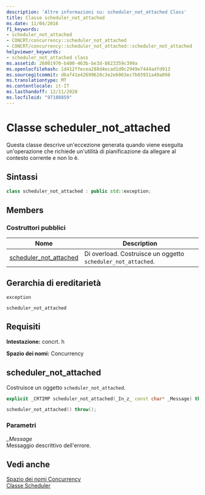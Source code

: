 ```yaml
---
description: 'Altre informazioni su: scheduler_not_attached Class'
title: Classe scheduler_not_attached
ms.date: 11/04/2016
f1_keywords:
- scheduler_not_attached
- CONCRT/concurrency::scheduler_not_attached
- CONCRT/concurrency::scheduler_not_attached::scheduler_not_attached
helpviewer_keywords:
- scheduler_not_attached class
ms.assetid: 26001970-b400-463b-be3d-8623359c399a
ms.openlocfilehash: 1d412ffecea288d4ecad1d0c2949e7444adfd913
ms.sourcegitcommit: d6af41e42699628c3e2e6063ec7b03931a49a098
ms.translationtype: MT
ms.contentlocale: it-IT
ms.lasthandoff: 12/11/2020
ms.locfileid: "97188859"
---
```

# <a name="scheduler_not_attached-class"></a>Classe scheduler_not_attached

Questa classe descrive un'eccezione generata quando viene eseguita un'operazione che richiede un'utilità di pianificazione da allegare al contesto corrente e non lo è.

## <a name="syntax"></a>Sintassi

```cpp
class scheduler_not_attached : public std::exception;
```

## <a name="members"></a>Members

### <a name="public-constructors"></a>Costruttori pubblici

|Nome|Description|
|----------|-----------------|
|[scheduler_not_attached](#ctor)|Di overload. Costruisce un oggetto `scheduler_not_attached`.|

## <a name="inheritance-hierarchy"></a>Gerarchia di ereditarietà

`exception`

`scheduler_not_attached`

## <a name="requirements"></a>Requisiti

**Intestazione:** concrt. h

**Spazio dei nomi:** Concurrency

## <a name="scheduler_not_attached"></a><a name="ctor"></a> scheduler_not_attached

Costruisce un oggetto `scheduler_not_attached`.

```cpp
explicit _CRTIMP scheduler_not_attached(_In_z_ const char* _Message) throw();

scheduler_not_attached() throw();
```

### <a name="parameters"></a>Parametri

*_Message*<br/>
Messaggio descrittivo dell'errore.

## <a name="see-also"></a>Vedi anche

[Spazio dei nomi Concurrency](concurrency-namespace.md)<br/>
[Classe Scheduler](scheduler-class.md)
